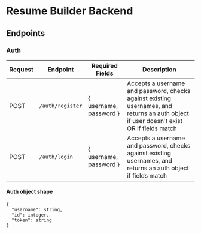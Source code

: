 # Resume Builder Backend

## Endpoints

### Auth
Request | Endpoint | Required Fields | Description
--------|----------|-----------------|------------
POST | `/auth/register` | { username, password } | Accepts a username and password, checks against existing usernames, and returns an auth object if user doesn't exist OR if fields match
POST | `/auth/login` | { username, password } | Accepts a username and password, checks against existing usernames, and returns an auth object if fields match
#### Auth object shape
```
{
  "username": string,
  "id": integer,
  "token": string
}
```
